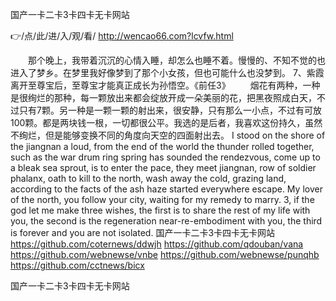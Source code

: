 
国产一卡二卡3卡四卡无卡网站




👉/点/此/进/入/观/看/ http://wencao66.com?lcvfw.html




　　那个晚上，我带着沉沉的心情入睡，却怎么也睡不着。慢慢的、不知不觉的也进入了梦乡。在梦里我好像梦到了那个小女孩，但也可能什么也没梦到。
	7、紫霞离开至尊宝后，至尊宝才能真正成长为孙悟空。《前任3》
　　烟花有两种，一种是很绚烂的那种，每一颗放出来都会绽放开成一朵美丽的花，把黑夜照成白天，不过只有7颗。另一种是一颗一颗的射出来，很安静，只有那么一小点，不过有可放100颗。都是两块钱一根，一切都很公平。我选的是后者，我喜欢这份持久，虽然不绚烂，但是能够变换不同的角度向天空的四面射出去。
I stood on the shore of the jiangnan a loud, from the end of the world the thunder rolled together, such as the war drum ring spring has sounded the rendezvous, come up to a bleak sea sprout, is to enter the pace, they meet jiangnan, row of soldier phalanx, oath to kill to the north, wash away the cold, grazing land, according to the facts of the ash haze started everywhere escape.
My lover of the north, you follow your city, waiting for my remedy to marry.
3, if the god let me make three wishes, the first is to share the rest of my life with you, the second is the regeneration near-re-embodiment with you, the third is forever and you are not isolated.
国产一卡二卡3卡四卡无卡网站 https://github.com/coternews/ddwjh
https://github.com/qdouban/vana
https://github.com/webnewse/vnbe
https://github.com/webnewse/punqhb
https://github.com/cctnews/bicx





国产一卡二卡3卡四卡无卡网站
